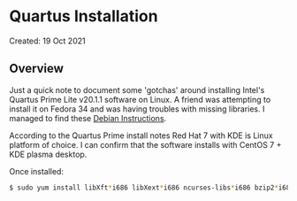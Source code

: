 # Quartus Installation

Created: 19 Oct 2021

## Overview

Just a quick note to document some 'gotchas' around installing
Intel's Quartus Prime Lite v20.1.1 software on Linux. A friend was
attempting to install it on Fedora 34 and was having troubles with
missing libraries. I managed to find these
[Debian Instructions](https://github.com/Jefferson-Lopes/quartus-installation).

According to the Quartus Prime install notes Red Hat 7 with KDE is 
Linux platform of choice. I can confirm that the software installs 
with CentOS 7 + KDE plasma desktop.

Once installed:

~~~bash
$ sudo yum install libXft*i686 libXext*i686 ncurses-libs*i686 bzip2*i686
~~~

